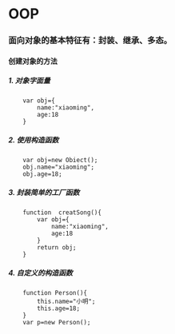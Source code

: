 # OOP

### 面向对象的基本特征有：封装、继承、多态。

#### 创建对象的方法

##### 1. 对象字面量
```
    var obj={
        name:"xiaoming",
        age:18
    }
```
##### 2. 使用构造函数
```
    var obj=new Obiect();
    obj.name="xiaoming";
    obj.age=18;
```
##### 3. 封装简单的工厂函数
```
    function  creatSong(){
        var obj={
            name:"xiaoming",
            age:18
        }
        return obj;
    }
```
##### 4. 自定义的构造函数
```
    function Person(){
        this.name="小明";
        this.age=18;
    }
    var p=new Person();
```